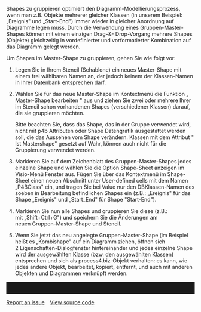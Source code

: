 

Shapes zu gruppieren optimiert den Diagramm-Modellierungsprozess, wenn
man z.B. Objekte mehrerer gleicher Klassen (in unserem Beispiel:
„Ereignis" und „Start-End") immer wieder in gleicher Anordnung auf
Diagramme legen muss. Durch die Verwendung eines Gruppen-Master-Shapes
können mit einem einzigen Drag-&- Drop-Vorgang mehrere Shapes (Objekte)
gleichzeitig in vordefinierter und vorformatierter Kombination auf das
Diagramm gelegt werden.

Um Shapes im Master-Shape zu gruppieren, gehen Sie wie folgt vor:

1.  Legen Sie in Ihrem Stencil (Schablone) ein neues Master-Shape mit
    einem frei wählbaren Namen an, der jedoch keinem der Klassen-Namen
    in Ihrer Datenbank entsprechen darf.
2.  Wählen Sie für das neue Master-Shape im Kontextmenü die Funktion „
    Master-Shape bearbeiten " aus und ziehen Sie zwei oder mehrere Ihrer
    im Stencil schon vorhandenen Shapes (verschiedener Klassen) darauf,
    die sie gruppieren möchten. 

    Bitte beachten Sie, dass das Shape, das in der Gruppe verwendet
    wird, nicht mit p4b Attributen oder Shape Datengrafik ausgestattet
    werden soll, die das Aussehen vom Shape verändern. Klassen mit dem
    Attribut " Ist Mastershape" gesetzt auf Wahr, können auch nicht für
    die Gruppierung verwendet werden. 

3.  Markieren Sie auf dem Zeichenblatt des Gruppen-Master-Shapes jedes
    einzelne Shape und wählen Sie die Option Shape-Sheet anzeigen im
    Visio-Menü Fenster aus. Fügen Sie über das Kontextmenü im
    Shape-Sheet einen neuen Abschnitt unter User-defined cells mit dem
    Namen „P4BClass" ein, und tragen Sie bei Value nur den
    DBKlassen-Namen des soeben in Bearbeitung befindlichen Shapes ein
    (z.B.: „Ereignis" für das Shape „Ereignis" und „Start\_End" für
    Shape "Start-End").  
4.  Markieren Sie nun alle Shapes und gruppieren Sie diese (z.B.:
    mit „Shift+Ctrl+G") und speichern Sie die Änderungen am
    neuen Gruppen-Master-Shape und Stencil. 
5.  Wenn Sie jetzt das neu angelegte Gruppen-Master-Shape (im Beispiel
    heißt es „Kombishape" auf ein Diagramm ziehen, öffnen sich
    2 Eigenschaften-Dialogfenster hintereinander und jedes einzelne
    Shape wird der ausgewählten Klasse (bzw. den ausgewählten Klassen)
    entsprechen und sich als process4.biz-Objekt verhalten: es kann, wie
    jedes andere Objekt, bearbeitet, kopiert, entfernt, und auch mit
    anderen Objekten und Diagrammen verknüpft werden.


<hr style="padding-top:2rem" />
<a href="https://github.com/process4/docs/issues" target="_blank" class="bgw btn btn-primary btn-lg shadow-sm">Report an issue</a>
<a href="https://github.com/process4/docs" target="_blank" class="bgw btn btn-primary btn-lg shadow-sm" style="margin-left:10px;">View source code</a>